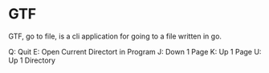 # GTF
GTF, go to file, is a cli application for going to a file written in go.

Q: Quit
E: Open Current Directort in Program
J: Down 1 Page
K: Up 1 Page
U: Up 1 Directory
